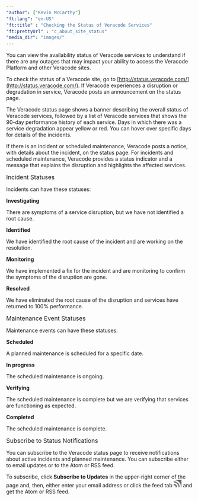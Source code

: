 ```yaml
---
"author": ["Kevin McCarthy"]
"ft:lang": "en-US"
"ft:title" : "Checking the Status of Veracode Services"
"ft:prettyUrl" : "c_about_site_status"
"media_dir": "images/"
---
```


You can view the availability status of Veracode services to understand if there are any outages that may impact your ability to access the Veracode Platform and other Veracode sites.

To check the status of a Veracode site, go to [http://status.veracode.com/](http://status.veracode.com/). If Veracode experiences a disruption or degradation in service, Veracode posts an announcement on the status page.

The Veracode status page shows a banner describing the overall status of Veracode services, followed by a list of Veracode services that shows the 90-day performance history of each service. Days in which there was a service degradation appear yellow or red. You can hover over specific days for details of the incidents.

If there is an incident or scheduled maintenance, Veracode posts a notice, with details about the incident, on the status page. For incidents and scheduled maintenance, Veracode provides a status indicator and a message that explains the disruption and highlights the affected services.

<p><span style="font-size: medium;">Incident Statuses</span></p>

Incidents can have these statuses:

**Investigating**

There are symptoms of a service disruption, but we have not identified a root cause.

**Identified**

We have identified the root cause of the incident and are working on the resolution.

**Monitoring**

We have implemented a fix for the incident and are monitoring to confirm the symptoms of the disruption are gone.

**Resolved**

We have eliminated the root cause of the disruption and services have returned to 100% performance.

<p><span style="font-size: medium;">Maintenance Event Statuses</span></p>

Maintenance events can have these statuses:

**Scheduled**

A planned maintenance is scheduled for a specific date.

**In progress**

The scheduled maintenance is ongoing.

**Verifying**

The scheduled maintenance is complete but we are verifying that services are functioning as expected.

**Completed**

The scheduled maintenance is complete.

<p><span style="font-size: medium;">Subscribe to Status Notifications</span></p>

You can subscribe to the Veracode status page to receive notifications about active incidents and planned maintenance. You can subscribe either to email updates or to the Atom or RSS feed.

To subscribe, click **Subscribe to Updates** in the upper-right corner of the page and, then, either enter your email address or click the feed tab ![](../../images/feed.png) and get the Atom or RSS feed.